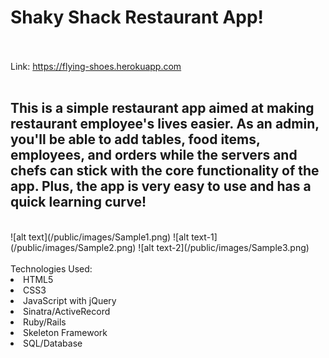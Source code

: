 <strong><h1>Shaky Shack Restaurant App!</h1></strong></br>
</br>
Link: https://flying-shoes.herokuapp.com </br>
</br>
<h2>This is a simple restaurant app aimed at making restaurant employee's lives easier.
As an admin, you'll be able to add tables, food items, employees, and orders while the servers and chefs can stick with the core functionality of the app. Plus, the app is very easy to use and has a quick learning curve!</h2></br>
![alt text](/public/images/Sample1.png)
![alt text-1](/public/images/Sample2.png)
![alt text-2](/public/images/Sample3.png)

</br>
</br>
Technologies Used:</br>
<li>HTML5</li>
<li>CSS3</li>
<li>JavaScript with jQuery</li>
<li>Sinatra/ActiveRecord</li>
<li>Ruby/Rails</li>
<li>Skeleton Framework</li>
<li>SQL/Database</li>

